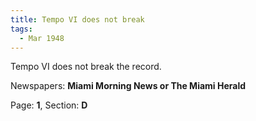 ```yaml
---  
title: Tempo VI does not break  
tags:  
  - Mar 1948  
---  
```

  
Tempo VI does not break the record.  
  
Newspapers: **Miami Morning News or The Miami Herald**  
  
Page: **1**, Section: **D** 
